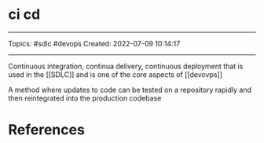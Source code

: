 # ci cd
---
Topics: #sdlc #devops
Created: 2022-07-09 10:14:17

---

Continuous integration, continua delivery, continuous deployment that is used in the [[SDLC]] and is one of the core aspects of [[devovps]]

A method where updates to code can be tested on a repository rapidly and then reintegrated into the production codebase

# References
